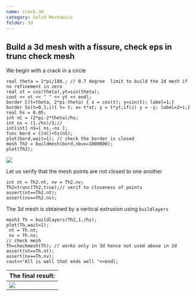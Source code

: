 ```yaml
---
name: crack-3d
category: Solid Mechanics
folder: 3d
---
```


## Build a 3d mesh with a fissure, check eps in trunc check mesh
We begin with a crack in a circle
~~~freefem
real theta = 1*pi/180.; // 0.7 degree  limit to build the 2d mesh if no refinement in zero
real xt = cos(theta),yt=sin(theta);
cout << xt << " " << yt << endl;
border C(t=theta, 2*pi-theta) { x = cos(t); y=sin(t); label=1;}
border Ss(t=0,1;i){ t= t; x= t*xt; y = t*yt;if(i) y = -y; label=2+i;}
real hs = 0.05;
int nC = (2*pi-2*theta)/hs;
int ns = (1./hs)/1;//   
int[int] nS=[ ns,-ns ];
func bord = C(nC)+Ss(nS); 
plot(bord,wait=1); // check the border is closed
mesh Th2 = buildmesh(bord,nbvx=1000000);
plot(Th2);
~~~

![][_crack2d]

Let us verify that the mesh points are not closed to one another
~~~freefem
int nt = Th2.nt, nv = Th2.nv;
Th2=trunc(Th2,true);// verif to closeness of points
assert(nt==Th2.nt);
assert(nv==Th2.nv);
~~~
The 3d mesh is obtained by a vertical extrusion using $\texttt{buildlayers}$
~~~freefem
mesh3 Th = buildlayers(Th2,1./hs);
plot(Th,wait=1);
 nt = Th.nt;
 nv = Th.nv;
// check mesh
Th=checkmesh(Th); // works only in 3d hence not used above in 2d
assert(nt==Th.nt);
assert(nv==Th.nv);
cout<<"All is well that ends well "<<endl;
~~~

| The final result: |
|-------------------|
|![][_crack3d]      |


[_crack2d]: https://raw.githubusercontent.com/phtournier/ffmdtest/refs/heads/main/figures/3d/crack-3d/crack2d.png

[_crack3d]: https://raw.githubusercontent.com/phtournier/ffmdtest/refs/heads/main/figures/3d/crack-3d/crack3d.png
